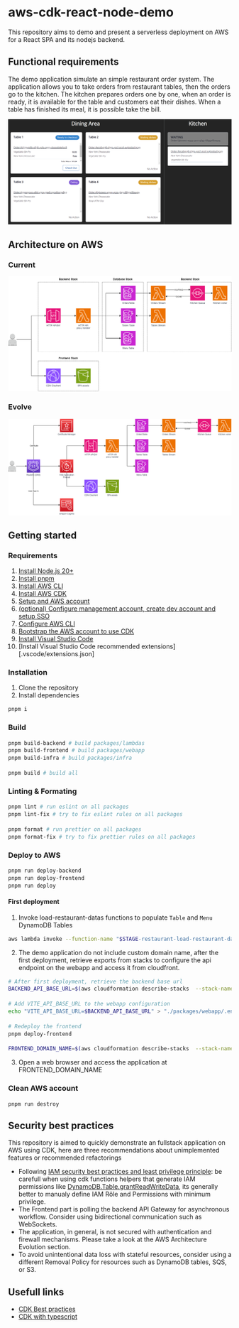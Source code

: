 # aws-cdk-react-node-demo

This repository aims to demo and present a serverless deployment on AWS for a React SPA and its nodejs backend.

## Functional requirements

The demo application simulate an simple restaurant order system.
The application allows you to take orders from restaurant tables, then the orders go to the kitchen.
The kitchen prepares orders one by one, when an order is ready, it is available for the table and customers eat their dishes.
When a table has finished its meal, it is possible take the bill.

![](./docs/appscreen.png)

## Architecture on AWS

### Current

![](./docs/aws-cdk-react-node-demo-current.png)

### Evolve

![](./docs/aws-cdk-react-node-demo-evolve.png)

## Getting started

### Requirements

1. [Install Node.js 20+](https://nodejs.org/en/download/)
2. [Install pnpm](https://pnpm.io/fr/installation)
3. [Install AWS CLI](https://docs.aws.amazon.com/cli/latest/userguide/getting-started-install.html)
4. [Install AWS CDK](https://docs.aws.amazon.com/cdk/v2/guide/getting_started.html#getting_started_install)
5. [Setup and AWS account](https://docs.aws.amazon.com/accounts/latest/reference/welcome-first-time-user.html)
6. [(optional) Configure management account, create dev account and setup SSO](https://docs.aws.amazon.com/singlesignon/latest/userguide/useraccess.html#howtodelegatessoaccess)
7. [Configure AWS CLI](https://docs.aws.amazon.com/cli/latest/userguide/cli-chap-configure.html)
8. [Bootstrap the AWS account to use CDK](https://docs.aws.amazon.com/cdk/v2/guide/bootstrapping.html)
9. [Install Visual Studio Code](https://code.visualstudio.com/)
10. [Install Visual Studio Code recommended extensions][.vscode/extensions.json]

### Installation

1. Clone the repository
2. Install dependencies

```bash
pnpm i
```

### Build

```bash
pnpm build-backend # build packages/lambdas
pnpm build-frontend # build packages/webapp
pnpm build-infra # build packages/infra

pnpm build # build all
```

### Linting & Formating

```bash
pnpm lint # run eslint on all packages
pnpm lint-fix # try to fix eslint rules on all packages

pnpm format # run prettier on all packages
pnpm format-fix # try to fix prettier rules on all packages
```

### Deploy to AWS

```bash
pnpm run deploy-backend
pnpm run deploy-frontend
pnpm run deploy
```

#### First deployment

1. Invoke load-restaurant-datas functions to populate `Table` and `Menu` DynamoDB Tables

```bash
aws lambda invoke --function-name "$STAGE-restaurant-load-restaurant-datas-function" -
```

2. The demo application do not include custom domain name, after the first deployment, retrieve exports from stacks to configure the api endpoint on the webapp and access it from cloudfront.

```bash
# After first deployment, retrieve the backend base url
BACKEND_API_BASE_URL=$(aws cloudformation describe-stacks  --stack-name "$STAGE-restaurant-backend-stack" --query 'Stacks[0].Outputs[?ExportName==`restaurant-http-api-endpoint`].OutputValue' --output text)

# Add VITE_API_BASE_URL to the webapp configuration
echo "VITE_API_BASE_URL=$BACKEND_API_BASE_URL" > "./packages/webapp/.env.local"

# Redeploy the frontend
pnpm deploy-frontend

FRONTEND_DOMAIN_NAME=$(aws cloudformation describe-stacks  --stack-name "$STAGE-restaurant-frontend-stack" --query 'Stacks[0].Outputs[?ExportName==`restaurant-cloudfront-domain-name`].OutputValue' --output text)
```

3. Open a web browser and access the application at FRONTEND_DOMAIN_NAME

### Clean AWS account

```
pnpm run destroy
```

## Security best practices

This repository is aimed to quickly demonstrate an fullstack application on AWS using CDK, here are three recommendations about unimplemented features or recommended refactorings

- Following [IAM security best practices and least privilege principle](https://docs.aws.amazon.com/fr_fr/IAM/latest/UserGuide/best-practices.html): be carefull when using cdk functions helpers that generate IAM permissions like [DynamoDB.Table.grantReadWriteData](https://docs.aws.amazon.com/cdk/api/v2/docs/aws-cdk-lib.aws_dynamodb.Table.html#grantwbrreadwbrwritewbrdatagrantee), its generally better to manualy define IAM Rôle and Permissions with minimum privilege.
- The Frontend part is polling the backend API Gateway for asynchronous workflow. Consider using bidirectional communication such as WebSockets.
- The application, in general, is not secured with authentication and firewall mechanisms. Please take a look at the AWS Architecture Evolution section.
- To avoid unintentional data loss with stateful resources, consider using a different Removal Policy for resources such as DynamoDB tables, SQS, or S3.

## Usefull links

- [CDK Best practices](https://docs.aws.amazon.com/cdk/v2/guide/best-practices.html)
- [CDK with typescript](https://docs.aws.amazon.com/cdk/v2/guide/work-with-cdk-typescript.html)
